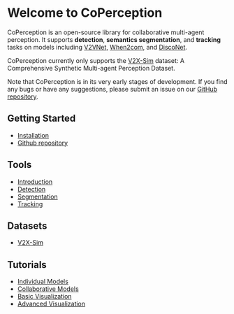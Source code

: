 # Welcome to CoPerception

CoPerception is an open-source library for collaborative multi-agent perception.
It supports **detection**, **semantics segmentation**, and **tracking** tasks on models including [V2VNet](https://arxiv.org/abs/2008.07519), [When2com](https://github.com/GT-RIPL/MultiAgentPerception), and [DiscoNet](https://github.com/ai4ce/DiscoNet).  

CoPerception currently only supports the [V2X-Sim](https://ai4ce.github.io/V2X-Sim/index.html) dataset: A Comprehensive Synthetic Multi-agent Perception Dataset.  

Note that CoPerception is in its very early stages of development. If you find any bugs or have any suggestions, please submit an issue on our [GitHub repository](https://github.com/coperception/coperception/issues). 

## Getting Started
- [Installation](/getting_started/installation)
- [Github repository](https://github.com/coperception/coperception)

## Tools
- [Introduction](/tools)
- [Detection](tools/det)
- [Segmentation](tools/segmentation)
- [Tracking](tools/track)

## Datasets
- [V2X-Sim](/datasets/v2x_sim)

## Tutorials
- [Individual Models](/tutorials/individual_models)
- [Collaborative Models](/tutorials/collaborative_models)
- [Basic Visualization](/tutorials/basic_visualization)
- [Advanced Visualization](/tutorials/advanced_visualization)
